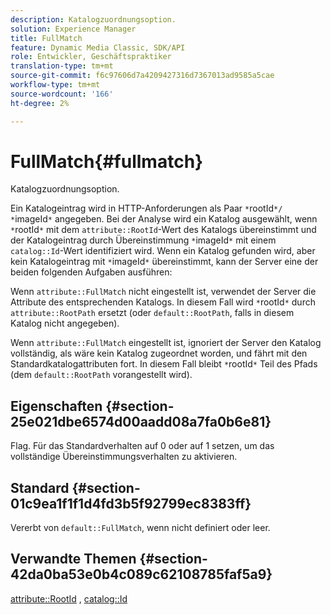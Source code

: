 ```yaml
---
description: Katalogzuordnungsoption.
solution: Experience Manager
title: FullMatch
feature: Dynamic Media Classic, SDK/API
role: Entwickler, Geschäftspraktiker
translation-type: tm+mt
source-git-commit: f6c97606d7a4209427316d7367013ad9585a5cae
workflow-type: tm+mt
source-wordcount: '166'
ht-degree: 2%

---
```



# FullMatch{#fullmatch}

Katalogzuordnungsoption.

Ein Katalogeintrag wird in HTTP-Anforderungen als Paar `*`rootId`*/ *`imageId`*` angegeben. Bei der Analyse wird ein Katalog ausgewählt, wenn `*`rootId`*` mit dem `attribute::RootId`-Wert des Katalogs übereinstimmt und der Katalogeintrag durch Übereinstimmung `*`imageId`*` mit einem `catalog::Id`-Wert identifiziert wird. Wenn ein Katalog gefunden wird, aber kein Katalogeintrag mit `*`imageId`*` übereinstimmt, kann der Server eine der beiden folgenden Aufgaben ausführen:

Wenn `attribute::FullMatch` nicht eingestellt ist, verwendet der Server die Attribute des entsprechenden Katalogs. In diesem Fall wird `*`rootId`*` durch `attribute::RootPath` ersetzt (oder `default::RootPath`, falls in diesem Katalog nicht angegeben).

Wenn `attribute::FullMatch` eingestellt ist, ignoriert der Server den Katalog vollständig, als wäre kein Katalog zugeordnet worden, und fährt mit den Standardkatalogattributen fort. In diesem Fall bleibt `*`rootId`*` Teil des Pfads (dem `default::RootPath` vorangestellt wird).

## Eigenschaften {#section-25e021dbe6574d00aadd08a7fa0b6e81}

Flag. Für das Standardverhalten auf 0 oder auf 1 setzen, um das vollständige Übereinstimmungsverhalten zu aktivieren.

## Standard {#section-01c9ea1f1f1d4fd3b5f92799ec8383ff}

Vererbt von `default::FullMatch`, wenn nicht definiert oder leer.

## Verwandte Themen {#section-42da0ba53e0b4c089c62108785faf5a9}

[attribute::RootId](../../../../../is-api/image-catalog/image-serving-api-ref/c-image-catalog-reference/c-attributes-reference/r-rootid.md#reference-13653312925e4a08b90f99961d53f546) ,  [catalog::Id](/help/aem-is-ir-api/is-api/image-catalog/image-serving-api-ref/c-image-catalog-reference/c-image-svg-data-reference/c-image-data-reference/r-id-cat.md)
